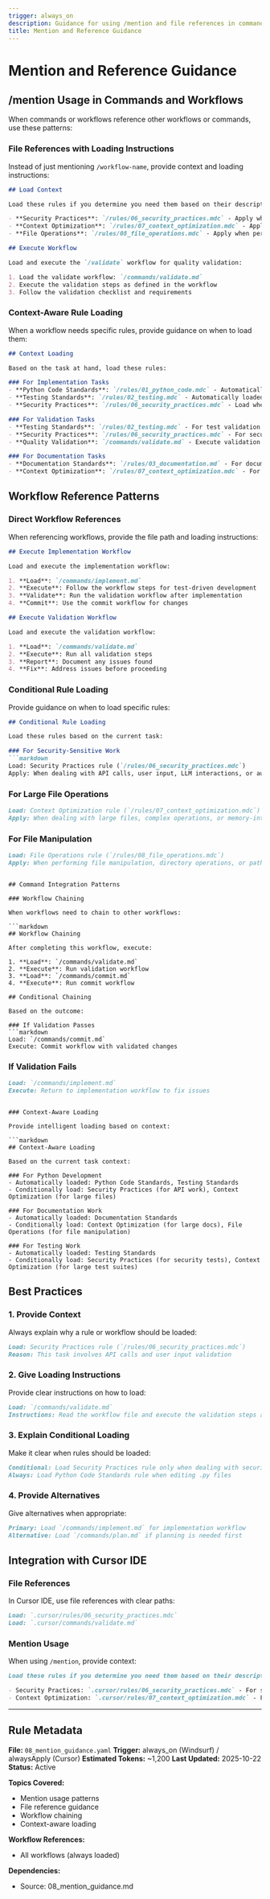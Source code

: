 ```yaml
---
trigger: always_on
description: Guidance for using /mention and file references in commands and workflows
title: Mention and Reference Guidance
---
```


# Mention and Reference Guidance

## /mention Usage in Commands and Workflows

When commands or workflows reference other workflows or commands, use these patterns:

### File References with Loading Instructions

Instead of just mentioning `/workflow-name`, provide context and loading instructions:

```markdown
## Load Context

Load these rules if you determine you need them based on their descriptions:

- **Security Practices**: `/rules/06_security_practices.mdc` - Apply when dealing with security-sensitive code including API calls, user input, LLM interactions, and authentication
- **Context Optimization**: `/rules/07_context_optimization.mdc` - Apply when dealing with large files, complex operations, or memory-intensive tasks
- **File Operations**: `/rules/08_file_operations.mdc` - Apply when performing file manipulation, directory operations, or path handling

## Execute Workflow

Load and execute the `/validate` workflow for quality validation:

1. Load the validate workflow: `/commands/validate.md`
2. Execute the validation steps as defined in the workflow
3. Follow the validation checklist and requirements
```

### Context-Aware Rule Loading

When a workflow needs specific rules, provide guidance on when to load them:

```markdown
## Context Loading

Based on the task at hand, load these rules:

### For Implementation Tasks
- **Python Code Standards**: `/rules/01_python_code.mdc` - Automatically loaded for .py files
- **Testing Standards**: `/rules/02_testing.mdc` - Automatically loaded for test files
- **Security Practices**: `/rules/06_security_practices.mdc` - Load when dealing with security-sensitive code

### For Validation Tasks
- **Testing Standards**: `/rules/02_testing.mdc` - For test validation
- **Security Practices**: `/rules/06_security_practices.mdc` - For security validation
- **Quality Validation**: `/commands/validate.md` - Execute validation workflow

### For Documentation Tasks
- **Documentation Standards**: `/rules/03_documentation.md` - For documentation formatting
- **Context Optimization**: `/rules/07_context_optimization.mdc` - For large documentation files
```

## Workflow Reference Patterns

### Direct Workflow References

When referencing workflows, provide the file path and loading instructions:

```markdown
## Execute Implementation Workflow

Load and execute the implementation workflow:

1. **Load**: `/commands/implement.md`
2. **Execute**: Follow the workflow steps for test-driven development
3. **Validate**: Run the validation workflow after implementation
4. **Commit**: Use the commit workflow for changes

## Execute Validation Workflow

Load and execute the validation workflow:

1. **Load**: `/commands/validate.md`
2. **Execute**: Run all validation steps
3. **Report**: Document any issues found
4. **Fix**: Address issues before proceeding
```

### Conditional Rule Loading

Provide guidance on when to load specific rules:

```markdown
## Conditional Rule Loading

Load these rules based on the current task:

### For Security-Sensitive Work
```markdown
Load: Security Practices rule (`/rules/06_security_practices.mdc`)
Apply: When dealing with API calls, user input, LLM interactions, or authentication
```

### For Large File Operations

```markdown
Load: Context Optimization rule (`/rules/07_context_optimization.mdc`)
Apply: When dealing with large files, complex operations, or memory-intensive tasks
```

### For File Manipulation

```markdown
Load: File Operations rule (`/rules/08_file_operations.mdc`)
Apply: When performing file manipulation, directory operations, or path handling
```

```

## Command Integration Patterns

### Workflow Chaining

When workflows need to chain to other workflows:

```markdown
## Workflow Chaining

After completing this workflow, execute:

1. **Load**: `/commands/validate.md`
2. **Execute**: Run validation workflow
3. **Load**: `/commands/commit.md`
4. **Execute**: Run commit workflow

## Conditional Chaining

Based on the outcome:

### If Validation Passes
```markdown
Load: `/commands/commit.md`
Execute: Commit workflow with validated changes
```

### If Validation Fails

```markdown
Load: `/commands/implement.md`
Execute: Return to implementation workflow to fix issues
```

```

### Context-Aware Loading

Provide intelligent loading based on context:

```markdown
## Context-Aware Loading

Based on the current task context:

### For Python Development
- Automatically loaded: Python Code Standards, Testing Standards
- Conditionally load: Security Practices (for API work), Context Optimization (for large files)

### For Documentation Work
- Automatically loaded: Documentation Standards
- Conditionally load: Context Optimization (for large docs), File Operations (for file manipulation)

### For Testing Work
- Automatically loaded: Testing Standards
- Conditionally load: Security Practices (for security tests), Context Optimization (for large test suites)
```

## Best Practices

### 1. Provide Context

Always explain why a rule or workflow should be loaded:

```markdown
Load: Security Practices rule (`/rules/06_security_practices.mdc`)
Reason: This task involves API calls and user input validation
```

### 2. Give Loading Instructions

Provide clear instructions on how to load:

```markdown
Load: `/commands/validate.md`
Instructions: Read the workflow file and execute the validation steps as defined
```

### 3. Explain Conditional Loading

Make it clear when rules should be loaded:

```markdown
Conditional: Load Security Practices rule only when dealing with security-sensitive code
Always: Load Python Code Standards rule when editing .py files
```

### 4. Provide Alternatives

Give alternatives when appropriate:

```markdown
Primary: Load `/commands/implement.md` for implementation workflow
Alternative: Load `/commands/plan.md` if planning is needed first
```

## Integration with Cursor IDE

### File References

In Cursor IDE, use file references with clear paths:

```markdown
Load: `.cursor/rules/06_security_practices.mdc`
Load: `.cursor/commands/validate.md`
```

### Mention Usage

When using `/mention`, provide context:

```markdown
Load these rules if you determine you need them based on their descriptions:

- Security Practices: `.cursor/rules/06_security_practices.mdc` - For security-sensitive code
- Context Optimization: `.cursor/rules/07_context_optimization.mdc` - For large file operations
```

---

## Rule Metadata

**File:** `08_mention_guidance.yaml`
**Trigger:** always_on (Windsurf) / alwaysApply (Cursor)
**Estimated Tokens:** ~1,200
**Last Updated:** 2025-10-22
**Status:** Active

**Topics Covered:**

- Mention usage patterns
- File reference guidance
- Workflow chaining
- Context-aware loading

**Workflow References:**

- All workflows (always loaded)

**Dependencies:**

- Source: 08_mention_guidance.md
